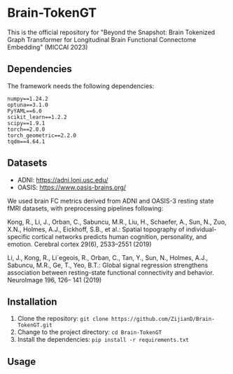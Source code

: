 # Brain-TokenGT
This is the official repository for "Beyond the Snapshot: Brain Tokenized Graph Transformer for Longitudinal Brain Functional Connectome Embedding" (MICCAI 2023)

## Dependencies

The framework needs the following dependencies:

```
numpy==1.24.2
optuna==3.1.0
PyYAML==6.0
scikit_learn==1.2.2
scipy==1.9.1
torch==2.0.0
torch_geometric==2.2.0
tqdm==4.64.1
```

## Datasets

- ADNI: https://adni.loni.usc.edu/
- OASIS: https://www.oasis-brains.org/

We used brain FC metrics derived from ADNI and OASIS-3 resting state fMRI datasets, with preprocessing pipelines following:

Kong, R., Li, J., Orban, C., Sabuncu, M.R., Liu, H., Schaefer, A., Sun, N., Zuo,
X.N., Holmes, A.J., Eickhoff, S.B., et al.: Spatial topography of individual-specific
cortical networks predicts human cognition, personality, and emotion. Cerebral
cortex 29(6), 2533–2551 (2019)

Li, J., Kong, R., Li´egeois, R., Orban, C., Tan, Y., Sun, N., Holmes, A.J., Sabuncu,
M.R., Ge, T., Yeo, B.T.: Global signal regression strengthens association between
resting-state functional connectivity and behavior. NeuroImage 196, 126–
141 (2019)


## Installation

1. Clone the repository: `git clone https://github.com/ZijianD/Brain-TokenGT.git`
2. Change to the project directory: `cd Brain-TokenGT`
3. Install the dependencies: `pip install -r requirements.txt`


## Usage


